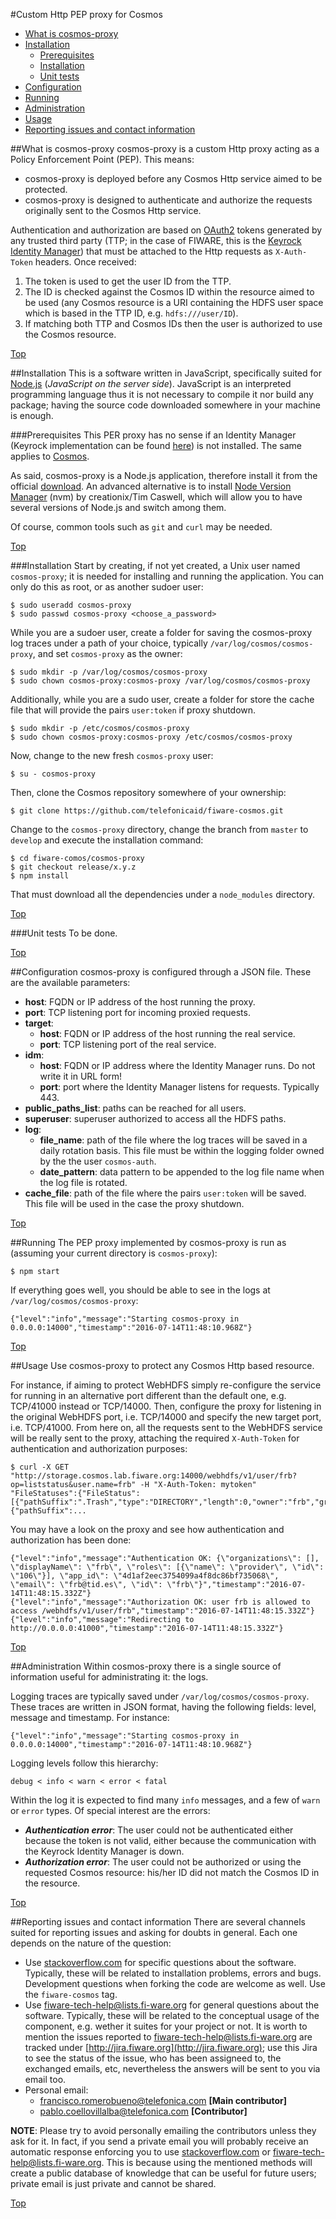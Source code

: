 #<a name="top"></a>Custom Http PEP proxy for Cosmos

* [What is cosmos-proxy](#whatis)
* [Installation](#maininstall)
    * [Prerequisites](#prerequisites)
    * [Installation](#installation)
    * [Unit tests](#unittests)
* [Configuration](#configuration)
* [Running](#running)
* [Administration](#administration)
* [Usage](#usage)
* [Reporting issues and contact information](#contact)

##<a name="whatis"></a>What is cosmos-proxy
cosmos-proxy is a custom Http proxy acting as a Policy Enforcement Point (PEP). This means:

* cosmos-proxy is deployed before any Cosmos Http service aimed to be protected.
* cosmos-proxy is designed to authenticate and authorize the requests originally sent to the Cosmos Http service.

Authentication and authorization are based on [OAuth2](http://oauth.net/2/) tokens generated by any trusted third party (TTP; in the case of FIWARE, this is the [Keyrock Identity Manager](http://catalogue.fiware.org/enablers/identity-management-keyrock)) that must be attached to the Http requests as `X-Auth-Token` headers. Once received:

1. The token is used to get the user ID from the TTP.
2. The ID is checked against the Cosmos ID within the resource aimed to be used (any Cosmos resource is a URI containing the HDFS user space which is based in the TTP ID, e.g. `hdfs:///user/ID`).
3. If matching both TTP and Cosmos IDs then the user is authorized to use the Cosmos resource.

[Top](#top)

##<a name="maininstall"></a>Installation
This is a software written in JavaScript, specifically suited for [Node.js](https://nodejs.org) (<i>JavaScript on the server side</i>). JavaScript is an interpreted programming language thus it is not necessary to compile it nor build any package; having the source code downloaded somewhere in your machine is enough.

###<a name="prerequisites"></a>Prerequisites
This PER proxy has no sense if an Identity Manager (Keyrock implementation can be found [here](http://catalogue.fiware.org/enablers/identity-management-keyrock)) is not installed. The same applies to [Cosmos](http://catalogue.fiware.org/enablers/bigdata-analysis-cosmos).

As said, cosmos-proxy is a Node.js application, therefore install it from the official [download](https://nodejs.org/download/). An advanced alternative is to install [Node Version Manager](https://github.com/creationix/nvm) (nvm) by creationix/Tim Caswell, which will allow you to have several versions of Node.js and switch among them.

Of course, common tools such as `git` and `curl` may be needed.

[Top](#top)

###<a name="installation"></a>Installation
Start by creating, if not yet created, a Unix user named `cosmos-proxy`; it is needed for installing and running the application. You can only do this as root, or as another sudoer user:

    $ sudo useradd cosmos-proxy
    $ sudo passwd cosmos-proxy <choose_a_password>

While you are a sudoer user, create a folder for saving the cosmos-proxy log traces under a path of your choice, typically `/var/log/cosmos/cosmos-proxy`, and set `cosmos-proxy` as the owner:

    $ sudo mkdir -p /var/log/cosmos/cosmos-proxy
    $ sudo chown cosmos-proxy:cosmos-proxy /var/log/cosmos/cosmos-proxy

Additionally, while you are a sudo user, create a folder for store the cache file that will provide the pairs `user:token` if proxy shutdown.

    $ sudo mkdir -p /etc/cosmos/cosmos-proxy
    $ sudo chown cosmos-proxy:cosmos-proxy /etc/cosmos/cosmos-proxy

Now, change to the new fresh `cosmos-proxy` user:

    $ su - cosmos-proxy

Then, clone the Cosmos repository somewhere of your ownership:

    $ git clone https://github.com/telefonicaid/fiware-cosmos.git

Change to the `cosmos-proxy` directory, change the branch from `master` to `develop` and execute the installation command:

    $ cd fiware-comos/cosmos-proxy
    $ git checkout release/x.y.z
    $ npm install

That must download all the dependencies under a `node_modules` directory.

[Top](#top)

###<a name="unittests"></a>Unit tests
To be done.

[Top](#top)

##<a name="configuration"></a>Configuration
cosmos-proxy is configured through a JSON file. These are the available parameters:

* **host**: FQDN or IP address of the host running the proxy.
* **port**: TCP listening port for incoming proxied requests.
* **target**:
    * **host**: FQDN or IP address of the host running the real service.
    * **port**: TCP listening port of the real service.
* **idm**:
    * **host**: FQDN or IP address where the Identity Manager runs. Do not write it in URL form!
    * **port**: port where the Identity Manager listens for requests. Typically 443.
* **public_paths_list**: paths can be reached for all users.
* **superuser**: superuser authorized to access all the HDFS paths.
* **log**:
    * **file_name**: path of the file where the log traces will be saved in a daily rotation basis. This file must be within the logging folder owned by the the user `cosmos-auth`.
    * **date_pattern**: data pattern to be appended to the log file name when the log file is rotated.
* **cache_file**: path of the file where the pairs `user:token` will be saved. This file will be used in the case the proxy shutdown.

[Top](#top)

##<a name="running"></a>Running
The PEP proxy implemented by cosmos-proxy is run as (assuming your current directory is `cosmos-proxy`):

    $ npm start

If everything goes well, you should be able to see in the logs at `/var/log/cosmos/cosmos-proxy`:

    {"level":"info","message":"Starting cosmos-proxy in 0.0.0.0:14000","timestamp":"2016-07-14T11:48:10.968Z"}

[Top](#top)

##<a name="usage"></a>Usage
Use cosmos-proxy to protect any Cosmos Http based resource.

For instance, if aiming to protect WebHDFS simply re-configure the service for running in an alternative port different than the default one, e.g. TCP/41000 instead or TCP/14000. Then, configure the proxy for listening in the original WebHDFS port, i.e. TCP/14000 and specify the new target port, i.e. TCP/41000. From here on, all the requests sent to the WebHDFS service will be really sent to the proxy, attaching the required `X-Auth-Token` for authentication and authorization purposes:

    $ curl -X GET "http://storage.cosmos.lab.fiware.org:14000/webhdfs/v1/user/frb?op=liststatus&user.name=frb" -H "X-Auth-Token: mytoken"
    "FileStatuses":{"FileStatus":[{"pathSuffix":".Trash","type":"DIRECTORY","length":0,"owner":"frb","group":"frb","permission":"700","accessTime":0,"modificationTime":1468519200094,"blockSize":0,"replication":0},{"pathSuffix":...

You may have a look on the proxy and see how authentication and authorization has been done:

    {"level":"info","message":"Authentication OK: {\"organizations\": [], \"displayName\": \"frb\", \"roles\": [{\"name\": \"provider\", \"id\": \"106\"}], \"app_id\": \"4d1af2eec3754099a4f8dc86bf735068\", \"email\": \"frb@tid.es\", \"id\": \"frb\"}","timestamp":"2016-07-14T11:48:15.332Z"}
    {"level":"info","message":"Authorization OK: user frb is allowed to access /webhdfs/v1/user/frb","timestamp":"2016-07-14T11:48:15.332Z"}
    {"level":"info","message":"Redirecting to http://0.0.0.0:41000","timestamp":"2016-07-14T11:48:15.332Z"}

[Top](#top)

##<a name="administration"></a>Administration
Within cosmos-proxy there is a single source of information useful for administrating it: the logs.

Logging traces are typically saved under `/var/log/cosmos/cosmos-proxy`. These traces are written in JSON format, having the following fields: level, message and timestamp. For instance:

    {"level":"info","message":"Starting cosmos-proxy in 0.0.0.0:14000","timestamp":"2016-07-14T11:48:10.968Z"}

Logging levels follow this hierarchy:

    debug < info < warn < error < fatal

Within the log it is expected to find many `info` messages, and a few of `warn` or `error` types. Of special interest are the errors:

* ***Authentication error***: The user could not be authenticated either because the token is not valid, either because the communication with the Keyrock Identity Manager is down.
* ***Authorization error***: The user could not be authorized or using the requested Cosmos resource: his/her ID did not match the Cosmos ID in the resource.

[Top](#top)

##<a name="contact"></a>Reporting issues and contact information
There are several channels suited for reporting issues and asking for doubts in general. Each one depends on the nature of the question:

* Use [stackoverflow.com](http://stackoverflow.com) for specific questions about the software. Typically, these will be related to installation problems, errors and bugs. Development questions when forking the code are welcome as well. Use the `fiware-cosmos` tag.
* Use [fiware-tech-help@lists.fi-ware.org](mailto:fiware-tech-help@lists.fi-ware.org) for general questions about the software. Typically, these will be related to the conceptual usage of the component, e.g. wether it suites for your project or not. It is worth to mention the issues reported to [fiware-tech-help@lists.fi-ware.org](mailto:fiware-tech-help@lists.fi-ware.org) are tracked under [http://jira.fiware.org](http://jira.fiware.org); use this Jira to see the status of the issue, who has been assigneed to, the exchanged emails, etc, nevertheless the answers will be sent to you via email too.
* Personal email:
    * [francisco.romerobueno@telefonica.com](mailto:francisco.romerobueno@telefonica.com) **[Main contributor]**
    * [pablo.coellovillalba@telefonica.com](mailto:pablo.coellovillalba@telefonica.com) **[Contributor]**

**NOTE**: Please try to avoid personally emailing the contributors unless they ask for it. In fact, if you send a private email you will probably receive an automatic response enforcing you to use [stackoverflow.com](http://stackoverflow.com) or [fiware-tech-help@lists.fi-ware.org](mailto:fiware-tech-help@lists.fi-ware.org). This is because using the mentioned methods will create a public database of knowledge that can be useful for future users; private email is just private and cannot be shared.

[Top](#top)
